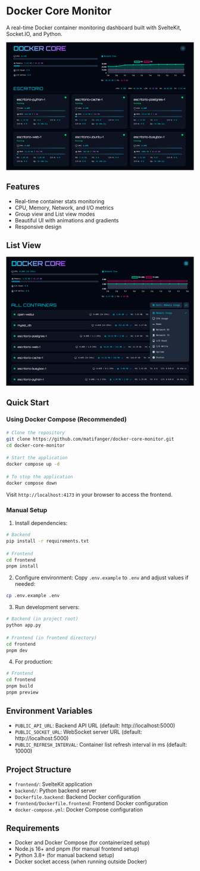 # Docker Core Monitor

A real-time Docker container monitoring dashboard built with SvelteKit, Socket.IO, and Python.

![Docker Core Monitor](.github/hero.png)

## Features

- Real-time container stats monitoring
- CPU, Memory, Network, and I/O metrics
- Group view and List view modes
- Beautiful UI with animations and gradients
- Responsive design

## List View
![Docker Core Monitor](.github/list-view.png)

## Quick Start

### Using Docker Compose (Recommended)

```bash
# Clone the repository
git clone https://github.com/matifanger/docker-core-monitor.git
cd docker-core-monitor

# Start the application
docker compose up -d

# To stop the application
docker compose down
```

Visit `http://localhost:4173` in your browser to access the frontend.

### Manual Setup

1. Install dependencies:
```bash
# Backend
pip install -r requirements.txt

# Frontend
cd frontend
pnpm install
```

2. Configure environment:
Copy `.env.example` to `.env` and adjust values if needed:
```bash
cp .env.example .env
```

3. Run development servers:
```bash
# Backend (in project root)
python app.py

# Frontend (in frontend directory)
cd frontend
pnpm dev
```

4. For production:
```bash
# Frontend
cd frontend
pnpm build
pnpm preview
```

## Environment Variables

- `PUBLIC_API_URL`: Backend API URL (default: http://localhost:5000)
- `PUBLIC_SOCKET_URL`: WebSocket server URL (default: http://localhost:5000)
- `PUBLIC_REFRESH_INTERVAL`: Container list refresh interval in ms (default: 10000)

## Project Structure

- `frontend/`: SvelteKit application
- `backend/`: Python backend server
- `Dockerfile.backend`: Backend Docker configuration
- `frontend/Dockerfile.frontend`: Frontend Docker configuration
- `docker-compose.yml`: Docker Compose configuration

## Requirements

- Docker and Docker Compose (for containerized setup)
- Node.js 16+ and pnpm (for manual frontend setup)
- Python 3.8+ (for manual backend setup)
- Docker socket access (when running outside Docker) 